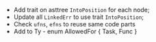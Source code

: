 - Add trait on asttree `IntoPosition` for each node;
- Update all `LinkedErr` to use trait `IntoPosition`;
- Check `ufns`, `efns` to reuse same code parts
- Add to Ty - enum AllowedFor { Task, Func }